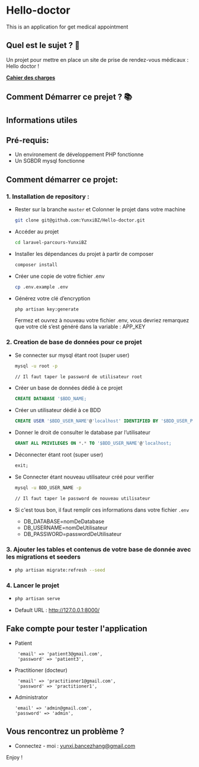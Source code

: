 # Hello-doctor
This is an application for get medical appointment

## Quel est le sujet ? 🎯

Un projet pour mettre en place un site de prise de rendez-vous médicaux : Hello doctor !  


 **[Cahier des charges](doc/Cahier-des-charges.pdf)** 


## Comment Démarrer ce prejet ? 📚
## Informations utiles  

## Pré-requis:
- Un environement de développement PHP fonctionne
- Un SGBDR mysql fonctionne

## Comment démarrer ce projet: 
### 1. Installation de repository :
- Rester sur la branche `master` et Colonner le projet dans votre machine 

    ```bash
    git clone git@github.com:YunxiBZ/Hello-doctor.git
    ```
- Accéder au projet 

    ```bash
    cd laravel-parcours-YunxiBZ
    ```
- Installer les dépendances du projet à partir de composer 

    ```bash
    composer install
    ```
- Créer une copie de votre fichier .env 

    ```bash
    cp .env.example .env
    ```
- Générez votre clé d’encryption 

    ```bash
    php artisan key:generate
    ```
    Fermez et ouvrez à nouveau votre fichier .env, vous devriez remarquez que votre clé s’est généré dans la variable : APP_KEY

### 2. Creation de base de données pour ce projet

- Se connecter sur mysql étant root (super user) 

    ```bash
    mysql -u root -p

    // Il faut taper le password de utilisateur root
    ``` 

- Créer un base de données dédié à ce projet 

    ```sql
    CREATE DATABASE '$BDD_NAME;
    ```  

- Créer un utilisateur dédié à ce BDD 

    ```sql
    CREATE USER '$BDD_USER_NAME'@'localhost' IDENTIFIED BY '$BDD_USER_PASSWORD;
    ``` 

- Donner le droit de consulter le database par l’utilisateur

    ```sql
    GRANT ALL PRIVILEGES ON *.* TO '$BDD_USER_NAME'@'localhost;
    ``` 

- Déconnecter étant root (super user)

    ```sql
    exit;
    ``` 

- Se Connecter étant nouveau utilisateur créé pour verifier

    ```bash
    mysql -u BDD_USER_NAME -p

    // Il faut taper le password de nouveau utilisateur
    ``` 

- Si c'est tous bon, il faut remplir ces informations dans votre fichier `.env`

    - DB_DATABASE=nomDeDatabase
    - DB_USERNAME=nomDeUtilisateur
    - DB_PASSWORD=passwordDeUtilisateur

### 3. Ajouter les tables et contenus de votre base de donnée avec les migrations et seeders
-
    ```bash
    php artisan migrate:refresh --seed
    ``` 

### 4. Lancer le projet
-
    ```bash
    php artisan serve
    ``` 
- Default URL : http://127.0.0.1:8000/


## Fake compte pour tester l'application

-  Patient
   ```
    'email' => 'patient3@gmail.com',
    'password' => 'patient3',
    ```
-  Practitioner (docteur)
   ```
    'email' => 'practitioner1@gmail.com',
    'password' => 'practitioner1',
    ```

- Administrator

    ```
    'email' => 'admin@gmail.com',
    'password' => 'admin',
    ```

## Vous rencontrez un problème ?
- Connectez - moi  : yunxi.bancezhang@gmail.com


Enjoy !
